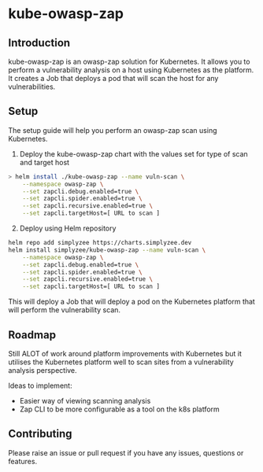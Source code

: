 # kube-owasp-zap

## Introduction

kube-owasp-zap is an owasp-zap solution for Kubernetes. It allows you to perform a vulnerability analysis on a host using Kubernetes as the platform. It creates a Job that deploys a pod that will scan the host for any vulnerabilities.

## Setup
The setup guide will help you perform an owasp-zap scan using Kubernetes.

1. Deploy the kube-owasp-zap chart with the values set for type of scan and target host

```bash
> helm install ./kube-owasp-zap --name vuln-scan \
    --namespace owasp-zap \
    --set zapcli.debug.enabled=true \
    --set zapcli.spider.enabled=true \
    --set zapcli.recursive.enabled=true \
    --set zapcli.targetHost=[ URL to scan ]
```

2. Deploy using Helm repository

```bash
helm repo add simplyzee https://charts.simplyzee.dev
helm install simplyzee/kube-owasp-zap --name vuln-scan \
    --namespace owasp-zap \
    --set zapcli.debug.enabled=true \
    --set zapcli.spider.enabled=true \
    --set zapcli.recursive.enabled=true \
    --set zapcli.targetHost=[ URL to scan ]
```

This will deploy a Job that will deploy a pod on the Kubernetes platform that will perform the vulnerability scan.

## Roadmap
Still ALOT of work around platform improvements with Kubernetes but it utilises the Kubernetes platform well to scan sites from a vulnerability analysis perspective. 

Ideas to implement:
* Easier way of viewing scanning analysis
* Zap CLI to be more configurable as a tool on the k8s platform

## Contributing

Please raise an issue or pull request if you have any issues, questions or features.
